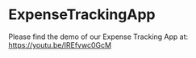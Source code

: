 # ExpenseTrackingApp
Please find the demo of our Expense Tracking App at: https://youtu.be/IREfvwc0GcM